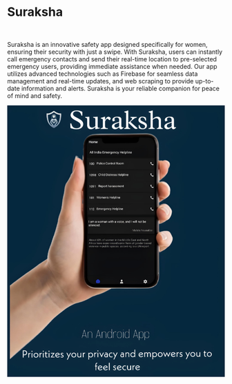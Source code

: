 <h1>Suraksha</h1>
<br>
<p>Suraksha is an innovative safety app designed specifically for women, ensuring their security with just a swipe. With Suraksha, users can instantly call emergency contacts and send their real-time location to pre-selected emergency users, providing immediate assistance when needed. Our app utilizes advanced technologies such as Firebase for seamless data management and real-time updates, and web scraping to provide up-to-date information and alerts. Suraksha is your reliable companion for peace of mind and safety.</p>

![App Image](images/IMG-20240621-WA0007.jpg)
